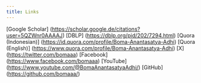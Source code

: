 ```yaml
---
title: Links
---
```


[Google Scholar] (https://scholar.google.de/citations?user=5QZWnr0AAAAJ)
[DBLP] (https://dblp.org/pid/202/7294.html)
[Quora (Indonesian)] (https://id.quora.com/profile/Boma-Anantasatya-Adhi)
[Quora (English)] (https://www.quora.com/profile/Boma-Anantasatya-Adhi)
[X] (https://twitter.com/bomaaa)
[Facebook] (https://www.facebook.com/bomaaa)
[YouTube] (https://www.youtube.com/@BomaAnantasatyaAdhi/)
[GitHub] (https://github.com/bomaaa/)
